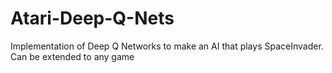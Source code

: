 # Atari-Deep-Q-Nets
Implementation of Deep Q Networks to make an AI that plays SpaceInvader. Can be extended to any game
